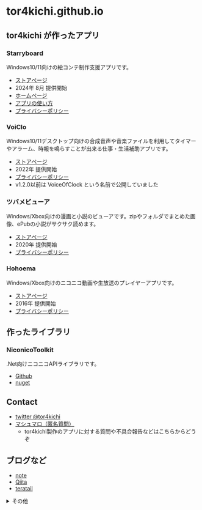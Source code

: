 # tor4kichi.github.io

## tor4kichi が作ったアプリ

### Starryboard 

Windows10/11向けの絵コンテ制作支援アプリです。

* [ストアページ](https://www.microsoft.com/store/apps/9PN1WKV4CGLJ)
* 2024年 8月 提供開始
* [ホームページ](https://tor4kichi.github.io/starryboard/about)
* [アプリの使い方](https://tor4kichi.github.io/starryboard/features/features_v0.md)
* [プライバシーポリシー](https://tor4kichi.github.io/starryboard/privacy-policy)

### VoiClo

Windows10/11デスクトップ向けの合成音声や音楽ファイルを利用してタイマーやアラーム、時報を鳴らすことが出来る仕事・生活補助アプリです。

* [ストアページ](https://www.microsoft.com/store/apps/9P44GTTGB3Q6)
* 2022年 提供開始
* [プライバシーポリシー](https://tor4kichi.github.io/VoiClo/privacy-policy)
* v1.2.0以前は VoiceOfClock という名前で公開していました

### ツバメビューア

Windows/Xbox向けの漫画と小説のビューアです。zipやフォルダでまとめた画像、ePubの小説がサクサク読めます。

* [ストアページ](https://apps.microsoft.com/store/detail/%E3%83%84%E3%83%90%E3%83%A1%E3%83%93%E3%83%A5%E3%83%BC%E3%82%A2/9NDXXQRG4PL8?hl=ja-jp&gl=jp)
* 2020年 提供開始
* [プライバシーポリシー](https://tor4kichi.github.io/tsubame_viewer/privacy-policy)

### Hohoema 

Windows/Xbox向けのニコニコ動画や生放送のプレイヤーアプリです。

* [ストアページ](https://apps.microsoft.com/store/detail/hohoema/9NBLGGH4RXT6?hl=ja-jp&gl=jp&ca=github_io)
* 2016年 提供開始
* [プライバシーポリシー](https://tor4kichi.github.io/hohoema/privacy-policy)



## 作ったライブラリ

### NiconicoToolkit

 .Net向けニコニコAPIライブラリです。

* [Github](https://github.com/tor4kichi/NiconicoToolkit)
* [nuget](https://www.nuget.org/packages/NiconicoToolkit/)

## Contact 

* [twitter @tor4kichi](https://twitter.com/tor4kichi)
* [マシュマロ（匿名質問）](https://marshmallow-qa.com/tor4kichi)
  * tor4kichi製作のアプリに対する質問や不具合報告などはこちらからどうぞ
  
## ブログなど

* [note](https://note.com/tor4kichi)
* [Qiita](https://qiita.com/tor4kichi)
* [teratail](https://teratail.com/users/tor4kichi)


<details>
<summary>その他</summary>

### ニコ動スナップショット検索アシスタントツール

Windows向けのニコニコ動画のスナップショット検索API v2を利用したデータ取得・表示・エクスポートを補助するアプリです。

* [ストアページ](https://apps.microsoft.com/store/detail/%E3%83%8B%E3%82%B3%E5%8B%95%E3%82%B9%E3%83%8A%E3%83%83%E3%83%97%E3%82%B7%E3%83%A7%E3%83%83%E3%83%88%E6%A4%9C%E7%B4%A2%E3%82%A2%E3%82%B7%E3%82%B9%E3%82%BF%E3%83%B3%E3%83%88%E3%83%84%E3%83%BC%E3%83%AB/9N9Z575ZF4NG?hl=ja-jp&gl=jp)
* 2022年 提供開始
* [プライバシーポリシー](https://tor4kichi.github.io/nico_sssat/privacy-policy)

</details>
